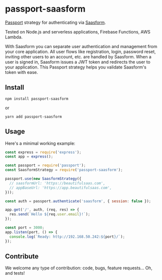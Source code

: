 # passport-saasform

[Passport](https://passportjs.org) strategy for authenticating via [Saasform](https://saasform.dev).

Tested on Node.js and serverless applications, Firebase Functions, AWS Lambda.

With Saasform you can separate user authentication and management from your core application. All user flows like registration, login, password reset, inviting other users to an account, etc. are handled by Saasform. When a user is signed in, Saasform issues a JWT token and redirects the user to your application. This Passport strategy helps you validate Saasform's token with ease.

## Install
```
npm install passport-saasform
```
or
```
yarn add passport-saasform
```

## Usage

Here's a minimal working example:

```js
const express = require('express');
const app = express();

const passport = require('passport');
const SaasformStrategy = require('passport-saasform');

passport.use(new SaasformStrategy({
  // saasformUrl: 'https://beautifulsaas.com',
  // appBaseUrl: 'https://app.beautifulsaas.com',
}));

const auth = passport.authenticate('saasform', { session: false });

app.get('/', auth, (req, res) => {
  res.send(`Hello ${req.user.email}!`);
});

const port = 3000;
app.listen(port, () => {
  console.log(`Ready: http://192.168.50.242:${port}/`);
});
```

## Contribute

We welcome any type of contribution: code, bugs, feature requests... Oh, and tests!
